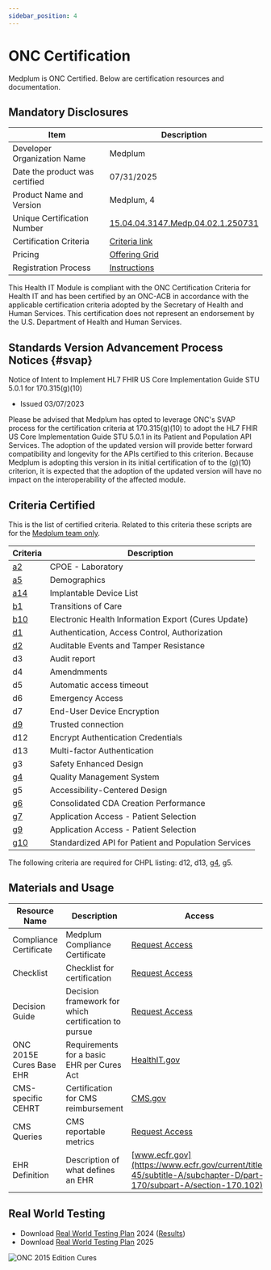 ```yaml
---
sidebar_position: 4
---
```


# ONC Certification

Medplum is ONC Certified. Below are certification resources and documentation.

## Mandatory Disclosures

| Item                           | Description                                                                    |
| ------------------------------ | ------------------------------------------------------------------------------ |
| Developer Organization Name    | Medplum                                                                        |
| Date the product was certified | 07/31/2025                                                                     |
| Product Name and Version       | Medplum, 4                                                                     |
| Unique Certification Number    | [15.04.04.3147.Medp.04.02.1.250731](https://chpl.healthit.gov/#/listing/11676) |
| Certification Criteria         | [Criteria link](#criteria-certified)                                           |
| Pricing                        | [Offering Grid](/pricing)                                                      |
| Registration Process           | [Instructions](/docs/tutorials/register)                                       |

This Health IT Module is compliant with the ONC Certification Criteria for Health IT and has been certified by an ONC-ACB in accordance with the applicable certification criteria adopted by the Secretary of Health and Human Services. This certification does not represent an endorsement by the U.S. Department of Health and Human Services.

## Standards Version Advancement Process Notices {#svap}

Notice of Intent to Implement HL7 FHIR US Core Implementation Guide STU 5.0.1 for 170.315(g)(10)

- Issued 03/07/2023

Please be advised that Medplum has opted to leverage ONC's SVAP process for the certification criteria at 170.315(g)(10) to adopt the HL7 FHIR US Core Implementation Guide STU 5.0.1 in its Patient and Population API Services. The adoption of the updated version will provide better forward compatibility and longevity for the APIs certified to this criterion. Because Medplum is adopting this version in its initial certification of to the (g)(10) criterion, it is expected that the adoption of the updated version will have no impact on the interoperability of the affected module.

## Criteria Certified

This is the list of certified criteria. Related to this criteria these scripts are for the [Medplum team only](https://drive.google.com/drive/folders/1dvb1FWq_qQ94aBe5SRlxF-3_q04M6gFJ?usp=share_link).

| Criteria                                            | Description                                          |
| --------------------------------------------------- | ---------------------------------------------------- |
| [a2](/docs/careplans/diagnostic-catalog) | CPOE - Laboratory  |
| [a5](/docs/charting/patient-demographics) | Demographics  |
| [a14](/docs/charting/implantable-devices) | Implantable Device List  |
| [b1](/docs/integration/c-cda)                                                  | Transitions of Care                        |
| [b10](/docs/api/fhir/operations/patient-everything) | Electronic Health Information Export (Cures Update)  |
| [d1](/docs/auth)                                    | Authentication, Access Control, Authorization        |
| [d2](/docs/api/fhir/resources/auditevent) | Auditable Events and Tamper Resistance  |
| d3 | Audit report  |
| d4 | Amendmments  |
| d5 | Automatic access timeout  |
| d6 | Emergency Access  |
| d7 | End-User Device Encryption  |
| [d9](/security#application-security)                | Trusted connection                                   |
| d12                                                 | Encrypt Authentication Credentials                   |
| d13                                                 | Multi-factor Authentication                          |
| g3                      | Safety Enhanced Design                            |
| [g4](/docs/compliance/iso9001)                      | Quality Management System                            |
| g5                                                  | Accessibility-Centered Design                        |
| [g6](/docs/integration/c-cda)                                                  | Consolidated CDA Creation Performance                        |
| [g7](/docs/integration/c-cda)                                                  | Application Access - Patient Selection                        |
| [g9](/docs/integration/c-cda)                                                  | Application Access - Patient Selection                        |
| [g10](/docs/api)                                    | Standardized API for Patient and Population Services |

The following criteria are required for CHPL listing: d12, d13, [g4](/docs/compliance/iso9001), g5.

## Materials and Usage

| Resource Name            | Description                                          | Access                                                                                                                                                        |
| ------------------------ | ---------------------------------------------------- | ------------------------------------------------------------------------------------------------------------------------------------------------------------- |
| Compliance Certificate   | Medplum Compliance Certificate                       | [Request Access](https://drive.google.com/file/d/1wS1DF6X5aTlHe6vbBKgpkvgUnoPiLnNO/view?usp=sharing)                                                       |
| Checklist                | Checklist for certification                          | [Request Access](https://docs.google.com/spreadsheets/d/1c4-Rd6_tveid-qrkPDZmD1FaA-fRQSI-/edit?usp=sharing&ouid=115651930576812038339&rtpof=true&sd=true)     |
| Decision Guide           | Decision framework for which certification to pursue | [Request Access](https://chpl.healthit.gov/#/search)                                                                                                          |
| ONC 2015E Cures Base EHR | Requirements for a basic EHR per Cures Act           | [HealthIT.gov](https://www.healthit.gov/topic/certification-ehrs/2015-edition-test-method/2015-edition-cures-update-base-electronic-health-record-definition) |
| CMS-specific CEHRT       | Certification for CMS reimbursement                  | [CMS.gov](https://www.cms.gov/Regulations-and-Guidance/Legislation/EHRIncentivePrograms/Certification)                                                        |
| CMS Queries              | CMS reportable metrics                               | [Request Access](https://docs.google.com/spreadsheets/d/1OoEcFjiHXHfnZn0y3eQ5D7hjijpr0dop5ckEwnOnSmo/edit#gid=0)                                              |
| EHR Definition           | Description of what defines an EHR                   | [www.ecfr.gov](https://www.ecfr.gov/current/title-45/subtitle-A/subchapter-D/part-170/subpart-A/section-170.102)                                              |

## Real World Testing

* Download [Real World Testing Plan](https://drive.google.com/file/d/1hepC2n74zVZt8jr5jR4Eye3zGw0pnYJ7/view?usp=sharing) 2024 ([Results](https://drive.google.com/file/d/1qR9vM3XYZ2ABl806W7HI8z6Und5GkEIz/view?usp=drive_link))
* Download [Real World Testing Plan](https://drive.google.com/file/d/1JpxYdPgtNmda7gPHsfRIMLfzNfEPTJGl/view?usp=drive_link) 2025

![ONC 2015 Edition Cures](/img/compliance/onc-2015-edition-cures.png)
